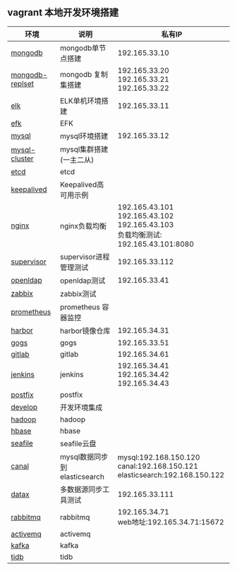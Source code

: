 ## vagrant 本地开发环境搭建

| 环境 | 说明 |私有IP|
|---|---|---|
|[mongodb](./mongodb)|mongodb单节点搭建|192.165.33.10|
|[mongodb-replset](./mongodb-replset)|mongodb 复制集搭建|192.165.33.20 <br/> 192.165.33.21<br/> 192.165.33.22|
|[elk](./elk)|ELK单机环境搭建|192.165.33.11|
|[efk](./efk)|EFK||
|[mysql](./mysql)|mysql环境搭建|192.165.33.12|
|[mysql-cluster](./mysql-cluster)|mysql集群搭建(一主二从)||
|[etcd](./etcd)|etcd||
|[keepalived](./keepalived)|Keepalived高可用示例||
|[nginx](./nginx)|nginx负载均衡|192.165.43.101<br/> 192.165.43.102<br/> 192.165.43.103<br/> 负载均衡测试: 192.165.43.101:8080|
|[supervisor](./supervisor)|supervisor进程管理测试|192.165.33.112|
|[openldap](./openldap)|openldap测试|192.165.33.41|
|[zabbix](./zabbix)|zabbix测试||
|[prometheus](./prometheus)|prometheus 容器监控||
|[harbor](./harbor)|harbor镜像仓库|192.165.34.31|
|[gogs](./gogs)|gogs|192.165.33.51|
|[gitlab](./gitlab)|gitlab|192.165.34.61|
|[jenkins](./jenkins)|jenkins|192.165.34.41<br/> 192.165.34.42<br/> 192.165.34.43|
|[postfix](./postfix)|postfix||
|[develop](./develop)|开发环境集成||
|[hadoop](./hadoop)|hadoop||
|[hbase](./hbase)|hbase||
|[seafile](./seafile)|seafile云盘||
|[canal](./canal)|mysql数据同步到elasticsearch|mysql:192.168.150.120<br/> canal:192.168.150.121<br/> elasticsearch:192.168.150.122<br/>|
|[datax](./datax)|多数据源同步工具测试|192.165.33.111|
|[rabbitmq](./rabbitmq)|rabbitmq|192.165.34.71 <br/> web地址:192.165.34.71:15672|
|[activemq](./activemq)|activemq||
|[kafka](./kafka)|kafka||
|[tidb](./tidb)|tidb||



